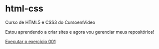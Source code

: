 # html-css
 Curso de HTML5 e CSS3 do CursoemVideo

 Estou aprendendo a criar sites e agora vou gerenciar meus repositórios!

<a href="https://ygormoraes.github.io/html-css/exercicios/ex001/index.html">Executar o exercício 001</a>